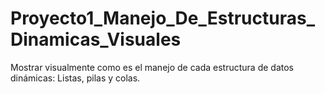 # Proyecto1_Manejo_De_Estructuras_Dinamicas_Visuales
Mostrar visualmente como es el manejo de cada estructura de datos dinámicas: Listas, pilas y colas.
